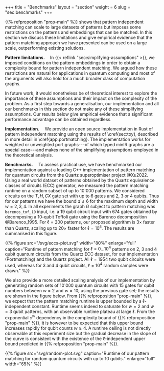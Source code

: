 +++
title = "Benchmarks"
layout = "section"
weight = 6
slug = "sec:benchmarks"
+++

{{% refproposition "prop-main" %}} shows that pattern independent matching can scale to large datasets of patterns but imposes some restrictions on the patterns and embeddings that can be matched. In this section we discuss these limitations and give empirical evidence that the pattern matching approach we have presented can be used on a large scale, outperforming existing solutions.

**Pattern limitations.**&emsp; In {{< reflink "sec:simplifying-assumptions" >}}, we imposed conditions on the pattern embeddings in order to obtain a complexity bound for pattern independent matching. We argued how these restrictions are natural for applications in quantum computing and most of the arguments will also hold for a much broader class of computation graphs.

In future work, it would nonetheless be of theoretical interest to explore the importance of these assumptions and their impact on the complexity of the problem. As a first step towards a generalisation, our implementation and all our benchmarks in this section do not make any of these simplifying assumptions. Our results below give empirical evidence that a significant performance advantage can be obtained regardless.

**Implementation.**&emsp; We provide an open source implementation in Rust of pattern independent matching using the results of \cref{sec:toy}, described in more detail in \cref{app:portmatching}. The implementation works for weighted or unweighted port graphs---of which typed minIR graphs are a special case---and makes none of the simplifying assumptions employed in the theoretical analysis.

**Benchmarks.**&emsp; To assess practical use, we have benchmarked our implementation against a leading C++ implementation of pattern matching for quantum circuits from the Quartz superoptimiser project @Xu2022. Using a real world dataset of patterns obtained by the Quartz equivalence classes of circuits (ECC) generator, we measured the pattern matching runtime on a random subset of up to 10'000 patterns. We considered circuits on the $T, H, CX$ gate set with up to 6 gates and 2, 3 or 4 qubits. Thus for our patterns we have the bound $d \leq 6$ for the maximum depth and width $w = 2,3,4$. In all experiments the graph $G$ subject to pattern matching was `barenco_tof_10` input, i.e. a 19 qubit circuit input with 674 gates obtained by decomposing a 10-qubit Toffoli gate using the Barenco decomposition @Barenco_1995. For $\ell = 200$ patterns, our proposed algorithm is $3\times$ faster than Quartz, scaling up to $20\times$ faster for $\ell=10^5$. The results are summarised in this figure.

<!-- prettier-ignore-start -->
{{% figure
    src="/svg/eccs-plot.svg"
    width="80%"
    enlarge="full"
    caption="Runtime of pattern matching for $\ell = 0\dots 10^4$ patterns on 2, 3 and 4 qubit quantum circuits from the Quartz ECC dataset, for our implementation (Portmatching) and the Quartz project. All $\ell = 1954$ two qubit circuits were used, whereas for 3 and 4 qubit circuits, $\ell = 10^4$ random samples were drawn."
%}}
<!-- prettier-ignore-end -->

We also provide a more detailed scaling analysis of our implementation by generating random sets of 10'000 quantum circuits with 15 gates for qubit numbers between $w=2$ and $w=10$, using the previous gate set; the results are shown in the figure below. From {{% refproposition "prop-main" %}}, we expect that the pattern matching runtime is upper bounded by a $\ell$-independent constant. Runtime seems indeed to saturate for $w=2$ and $w=3$ qubit patterns, with an observable runtime plateau at large $\ell$. From the exponential $c^w$ dependency in the complexity bound of {{% refproposition "prop-main" %}}, it is however to be expected that this upper bound increases rapidly for qubit counts $w \geq 4$. A runtime ceiling is not directly observable at this experiment size but the gradual decrease in the slope of the curve is consistent with the existence of the $\ell$-independent upper bound predicted in {{% refproposition "prop-main" %}}.

<!-- prettier-ignore-start -->
{{% figure
    src="svg/random-plot.svg"
    caption="Runtime of our pattern matching for random quantum circuits with up to 10 qubits."
    enlarge="full"
    width="65%"
%}}
<!-- prettier-ignore-end -->
